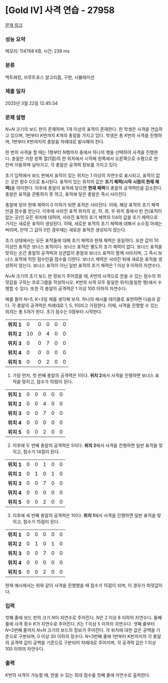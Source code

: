 # [Gold IV] 사격 연습 - 27958 

[문제 링크](https://www.acmicpc.net/problem/27958) 

### 성능 요약

메모리: 114768 KB, 시간: 236 ms

### 분류

백트래킹, 브루트포스 알고리즘, 구현, 시뮬레이션

### 제출 일자

2025년 3월 22일 12:45:34

### 문제 설명

<p><em>N</em>×<em>N</em> 크기의 보드 판이 존재하며, 1개 이상의 표적이 존재한다. 한 학생은 사격을 연습하고 있으며, 1번부터 <em>K</em>번까지 <em>K</em>개의 총알을 가지고 있다. 학생은 총 <em>K</em>번의 사격을 진행하며, 1번부터 <em>K</em>번까지의 총알을 차례대로 발사해야 한다.</p>

<p>한 번의 사격을 할 때는 1행부터 <em>N</em>행까지 중에서 하나의 행을 선택하여 사격을 진행한다. 총알은 가장 왼쪽 열(1열)의 한 위치에서 시작해 왼쪽에서 오른쪽으로 수평으로 한 칸씩 이동하며 날아가고, 각 총알은 공격력 정보를 가지고 있다.</p>

<p>초기 입력에서 보드 판에서 표적이 있는 위치는 1 이상의 자연수로 표시되고, 표적이 없는 곳은 정수 0으로 표시된다. 표적이 있는 위치의 값은 <strong>초기 체력(시작 시점의 현재 체력)</strong>을 의미한다. 이후에 총알이 표적에 닿으면 <strong>현재 체력</strong>이 총알의 공격력만큼 감소한다. 총알은 표적을 관통하지 못 하고, 표적에 닿은 총알은 즉시 사라진다.</p>

<p>총알에 닿아 현재 체력이 0 이하가 되면 표적은 사라진다. 이때, 해당 표적의 초기 체력만큼 점수를 얻는다. 이후에 사라진 표적 위치의 상, 하, 좌, 우 위치 중에서 빈 칸(표적이 없는 곳)인 모든 위치에 대하여, 사라진 표적의 초기 체력의 1/4의 값을 초기 체력으로 가지는 새로운 표적이 생성된다. 이때, 새로운 표적의 초기 체력에 대해서 소수점 아래는 버리며, 만약 그 값이 0인 경우에는 새로운 표적은 생성되지 않는다.</p>

<p>초기 상태에서는 모든 표적들에 대해 초기 체력과 현재 체력은 동일하다. 또한 값이 10 이상인 표적은 보너스 표적이다. 보너스 표적은 별도의 초기 체력이 없다. 보너스 표적을 맞히는 순간 총알의 공격력과 상관없이 총알과 보너스 표적이 함께 사라지며, 그 즉시 보너스 표적에 적힌 점수만큼 점수를 더한다. 보너스 체력은 사라진 뒤에 새로운 표적을 생성하지 않는다. 보너스 표적이 아닌 일반 표적의 초기 체력은 1 이상 9 이하의 자연수다.</p>

<p><em>N</em>×<em>N</em> 크기의 초기 보드 판 정보가 주어졌을 때, <em>K</em>번의 사격으로 얻을 수 있는 점수의 최댓값을 구하는 프로그램을 작성하시오. <em>K</em>번의 사격 모두 동일한 위치(동일한 행)에서 수행할 수 있다. 또한 각 총알의 공격력은 1 이상 100 이하의 자연수다.</p>

<p>예를 들어 <em>N</em>=5, <em>K</em>=3일 때를 생각해 보자. 하나의 예시를 테이블로 표현하면 다음과 같다. 각 총알의 공격력은 차례대로 1, 5, 1이라고 가정한다. 이때, 사격을 진행할 수 있는 위치는 총 5개가 된다. 초기 점수는 0점부터 시작한다.</p>

<table class="table table-bordered table-center-50 td-center">
	<tbody>
		<tr>
			<td><strong>위치 1</strong></td>
			<td>0</td>
			<td>0</td>
			<td>0</td>
			<td>0</td>
			<td>0</td>
		</tr>
		<tr>
			<td><strong>위치 2</strong></td>
			<td>10</td>
			<td>0</td>
			<td>4</td>
			<td>0</td>
			<td>0</td>
		</tr>
		<tr>
			<td><strong>위치 3</strong></td>
			<td>0</td>
			<td>0</td>
			<td>7</td>
			<td>0</td>
			<td>0</td>
		</tr>
		<tr>
			<td><strong>위치 4</strong></td>
			<td>0</td>
			<td>0</td>
			<td>0</td>
			<td>0</td>
			<td>0</td>
		</tr>
		<tr>
			<td><strong>위치 5</strong></td>
			<td>0</td>
			<td>0</td>
			<td>2</td>
			<td>0</td>
			<td>0</td>
		</tr>
	</tbody>
</table>

<ol>
	<li>가장 먼저, 첫 번째 총알의 공격력은 1이다. <strong>위치 2</strong>에서 사격을 진행하면 보너스 표적을 맞히고, 점수가 10점이 된다.</li>
</ol>

<table class="table table-bordered table-center-50 td-center">
	<tbody>
		<tr>
			<td><strong>위치 1</strong></td>
			<td>0</td>
			<td>0</td>
			<td>0</td>
			<td>0</td>
			<td>0</td>
		</tr>
		<tr>
			<td><strong>위치 2</strong></td>
			<td>0</td>
			<td>0</td>
			<td>4</td>
			<td>0</td>
			<td>0</td>
		</tr>
		<tr>
			<td><strong>위치 3</strong></td>
			<td>0</td>
			<td>0</td>
			<td>7</td>
			<td>0</td>
			<td>0</td>
		</tr>
		<tr>
			<td><strong>위치 4</strong></td>
			<td>0</td>
			<td>0</td>
			<td>0</td>
			<td>0</td>
			<td>0</td>
		</tr>
		<tr>
			<td><strong>위치 5</strong></td>
			<td>0</td>
			<td>0</td>
			<td>2</td>
			<td>0</td>
			<td>0</td>
		</tr>
	</tbody>
</table>

<ol start="2">
	<li>이후에 두 번째 총알의 공격력은 5이다. <strong>위치 2</strong>에서 사격을 진행하면 일반 표적을 맞히고, 점수가 14점이 된다.</li>
</ol>

<table class="table table-bordered table-center-50 td-center">
	<tbody>
		<tr>
			<td><strong>위치 1</strong></td>
			<td>0</td>
			<td>0</td>
			<td>1</td>
			<td>0</td>
			<td>0</td>
		</tr>
		<tr>
			<td><strong>위치 2</strong></td>
			<td>0</td>
			<td>1</td>
			<td>0</td>
			<td>1</td>
			<td>0</td>
		</tr>
		<tr>
			<td><strong>위치 3</strong></td>
			<td>0</td>
			<td>0</td>
			<td>7</td>
			<td>0</td>
			<td>0</td>
		</tr>
		<tr>
			<td><strong>위치 4</strong></td>
			<td>0</td>
			<td>0</td>
			<td>0</td>
			<td>0</td>
			<td>0</td>
		</tr>
		<tr>
			<td><strong>위치 5</strong></td>
			<td>0</td>
			<td>0</td>
			<td>2</td>
			<td>0</td>
			<td>0</td>
		</tr>
	</tbody>
</table>

<ol start="3">
	<li>이후에 세 번째 총알의 공격력은 1이다. <strong>위치 1</strong>에서 사격을 진행하면 일반 표적을 맞히고, 점수가 15점이 된다.</li>
</ol>

<table class="table table-bordered table-center-50 td-center">
	<tbody>
		<tr>
			<td><strong>위치 1</strong></td>
			<td>0</td>
			<td>0</td>
			<td>0</td>
			<td>0</td>
			<td>0</td>
		</tr>
		<tr>
			<td><strong>위치 2</strong></td>
			<td>0</td>
			<td>1</td>
			<td>0</td>
			<td>1</td>
			<td>0</td>
		</tr>
		<tr>
			<td><strong>위치 3</strong></td>
			<td>0</td>
			<td>0</td>
			<td>7</td>
			<td>0</td>
			<td>0</td>
		</tr>
		<tr>
			<td><strong>위치 4</strong></td>
			<td>0</td>
			<td>0</td>
			<td>0</td>
			<td>0</td>
			<td>0</td>
		</tr>
		<tr>
			<td><strong>위치 5</strong></td>
			<td>0</td>
			<td>0</td>
			<td>2</td>
			<td>0</td>
			<td>0</td>
		</tr>
	</tbody>
</table>

<p>현재 예시에서는 위와 같이 사격을 진행했을 때 점수가 15점이 되며, 이 경우가 최댓값이다.</p>

### 입력 

 <p>첫째 줄에 보드 판의 크기 <em>N</em>이 자연수로 주어진다. <em>N</em>은 2 이상 8 이하의 자연수다. 둘째 줄에 사격 횟수 <em>K</em>가 자연수로 주어진다. <em>K</em>는 1 이상 5 이하의 자연수다. 셋째 줄부터 <em>N</em>+2번째 줄까지 <em>N</em>×<em>N</em> 크기의 보드의 정보가 주어진다. 각 위치에 대한 값은 공백을 기준으로 구분되며, 0 이상 30 이하의 정수다. <em>N</em>+3번째 줄에 1번부터 K번까지의 각 총알의 공격력 값이 공백을 기준으로 구분되어 차례대로 주어지며, 각 공격력 값은 1 이상 100 이하의 자연수다.</p>

### 출력 

 <p><em>K</em>번의 사격이 가능할 때, 얻을 수 있는 최대 점수를 첫째 줄에 자연수로 출력한다.</p>

